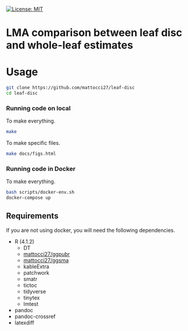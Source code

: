 [![License: MIT](https://img.shields.io/badge/License-MIT-yellow.svg)](https://opensource.org/licenses/MIT)

# LMA comparison between leaf disc and whole-leaf estimates

# Usage

```bash
git clone https://github.com/mattocci27/leaf-disc
cd leaf-disc
```

### Running code on local

To make everything.

```bash
make
```

To make specific files.

```bash
make docs/figs.html
```

### Running code in Docker

To make everything.

```bash
bash scripts/docker-env.sh
docker-compose up
```

## Requirements

If you are not using docker, you will need the following dependencies.

- R (4.1.2)
	- DT
	- [mattocci27/ggpubr](https://github.com/mattocci27/ggpubr)
	- [mattocci27/ggsma](https://github.com/mattocci27/ggsma)
	- kableExtra
	- patchwork
	- smatr
	- tictoc
	- tidyverse
	- tinytex
  - lmtest
- pandoc
- pandoc-crossref
- latexdiff
